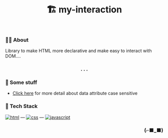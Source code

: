 <h1 align="center">🏗️ my-interaction</h1>

<br>

### 👨‍💻 About

Library to make HTML more declarative and make easy to interact with DOM....

<h3 align="center">. . .</h3>

### 📝 Some stuff

-  [Click here](https://stackoverflow.com/questions/29118825/attributes-nodename-of-elements-become-lowercase-automatically) for more detail about data attribute case sensitive

### 🧰 Tech Stack

[<img alt="html" src="https://img.shields.io/badge/HTML-239120?style=for-the-badge&logo=html5&logoColor=white" />](https://developer.mozilla.org/en-US/docs/Web/HTML) —
[<img alt="css" src="https://img.shields.io/badge/CSS-1572B6?style=for-the-badge&logo=css3&logoColor=white" />](https://developer.mozilla.org/en-US/docs/Web/CSS) —
[<img alt="javascript" src="https://img.shields.io/badge/JavaScript-323330?style=for-the-badge&logo=javascript&logoColor=F7DF1E" />](https://developer.mozilla.org/en-US/docs/Web/javascript)

<h3 align="right">(⌐■_■)</h3>
